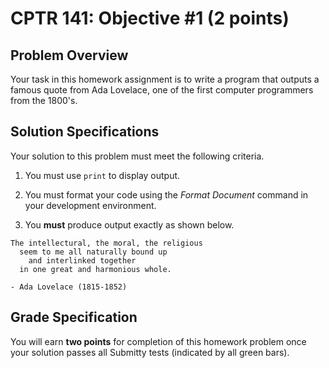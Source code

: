 # CPTR 141: Objective #1 (2 points)

## Problem Overview

Your task in this homework assignment is to write a program that outputs a famous quote from Ada Lovelace, one of the first computer programmers from the 1800's.

## Solution Specifications

Your solution to this problem must meet the following criteria.

1. You must use `print` to display output.

2. You must format your code using the *Format Document* command in your development environment.

3. You **must** produce output exactly as shown below.

```text
The intellectural, the moral, the religious
  seem to me all naturally bound up
    and interlinked together
  in one great and harmonious whole.

- Ada Lovelace (1815-1852)
```

## Grade Specification

You will earn **two points** for completion of this homework problem once your solution passes all Submitty tests (indicated by all green bars).
